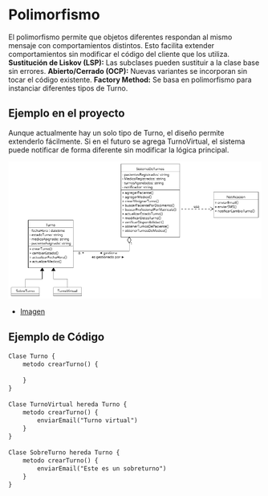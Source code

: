 # Polimorfismo

El polimorfismo permite que objetos diferentes respondan al mismo mensaje con comportamientos distintos. Esto facilita extender comportamientos sin modificar el código del cliente que los utiliza.  
**Sustitución de Liskov (LSP):** Las subclases pueden sustituir a la clase base sin errores.
**Abierto/Cerrado (OCP):** Nuevas variantes se incorporan sin tocar el código existente.
**Factory Method:** Se basa en polimorfismo para instanciar diferentes tipos de Turno.

## Ejemplo en el proyecto

Aunque actualmente hay un solo tipo de Turno, el diseño permite extenderlo fácilmente. Si en el futuro se agrega TurnoVirtual, el sistema puede notificar de forma diferente sin modificar la lógica principal.

![Polimorfismo](/img/DOOPolimorfismo.png)

- [Imagen](https://drive.google.com/file/d/10eYW86xhXZaXLTUxPhnN5yLVDWcxwL-A/view?usp=drive_link)

## Ejemplo de Código

    Clase Turno {
        metodo crearTurno() {

        }
    }

    Clase TurnoVirtual hereda Turno {
        metodo crearTurno() {
            enviarEmail("Turno virtual")
        }
    }

    Clase SobreTurno hereda Turno {
        metodo crearTurno() {
            enviarEmail("Este es un sobreturno")
        }
    }
